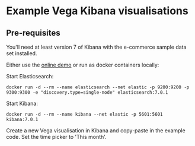 # Example Vega Kibana visualisations

## Pre-requisites

You'll need at least version 7 of Kibana with the e-commerce sample data set installed. 

Either use the [online demo](https://demo.elastic.co/) or run as docker containers locally:

Start Elasticsearch:

`docker run -d --rm --name elasticsearch --net elastic -p 9200:9200 -p 9300:9300 -e "discovery.type=single-node" elasticsearch:7.0.1`

Start Kibana:

`docker run -d --rm --name kibana --net elastic -p 5601:5601 kibana:7.0.1`

Create a new Vega visualisation in Kibana and copy-paste in the example code. Set the time picker to 'This month'.
